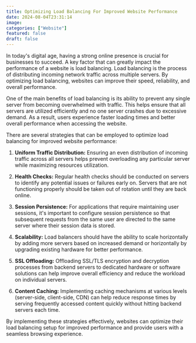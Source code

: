 ```yaml
---
title: Optimizing Load Balancing For Improved Website Performance
date: 2024-08-04T23:31:14
image: 
categories: ["Website"]
featured: false
draft: false
---
```

In today's digital age, having a strong online presence is crucial for businesses to succeed. A key factor that can greatly impact the performance of a website is load balancing. Load balancing is the process of distributing incoming network traffic across multiple servers. By optimizing load balancing, websites can improve their speed, reliability, and overall performance.

One of the main benefits of load balancing is its ability to prevent any single server from becoming overwhelmed with traffic. This helps ensure that all servers are utilized efficiently and no one server crashes due to excessive demand. As a result, users experience faster loading times and better overall performance when accessing the website.

There are several strategies that can be employed to optimize load balancing for improved website performance:

1. **Uniform Traffic Distribution:** Ensuring an even distribution of incoming traffic across all servers helps prevent overloading any particular server while maximizing resources utilization.

2. **Health Checks:** Regular health checks should be conducted on servers to identify any potential issues or failures early on. Servers that are not functioning properly should be taken out of rotation until they are back online.

3. **Session Persistence:** For applications that require maintaining user sessions, it's important to configure session persistence so that subsequent requests from the same user are directed to the same server where their session data is stored.

4. **Scalability:** Load balancers should have the ability to scale horizontally by adding more servers based on increased demand or horizontally by upgrading existing hardware for better performance.

5. **SSL Offloading:** Offloading SSL/TLS encryption and decryption processes from backend servers to dedicated hardware or software solutions can help improve overall efficiency and reduce the workload on individual servers.

6. **Content Caching:** Implementing caching mechanisms at various levels (server-side, client-side, CDN) can help reduce response times by serving frequently accessed content quickly without hitting backend servers each time.

By implementing these strategies effectively, websites can optimize their load balancing setup for improved performance and provide users with a seamless browsing experience.
